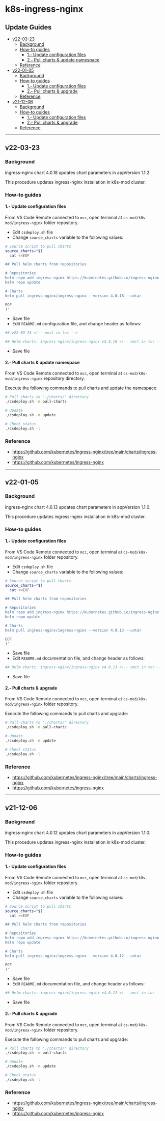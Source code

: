 <!-- markdownlint-disable MD024 -->

# k8s-ingress-nginx <!-- omit in toc -->

## Update Guides <!-- omit in toc -->

- [v22-03-23](#v22-03-23)
  - [Background](#background)
  - [How-to guides](#how-to-guides)
    - [1.- Update configuration files](#1--update-configuration-files)
    - [2.- Pull charts & update namespace](#2--pull-charts--update-namespace)
  - [Reference](#reference)
- [v22-01-05](#v22-01-05)
  - [Background](#background-1)
  - [How-to guides](#how-to-guides-1)
    - [1.- Update configuration files](#1--update-configuration-files-1)
    - [2.- Pull charts & upgrade](#2--pull-charts--upgrade)
  - [Reference](#reference-1)
- [v21-12-06](#v21-12-06)
  - [Background](#background-2)
  - [How-to guides](#how-to-guides-2)
    - [1.- Update configuration files](#1--update-configuration-files-2)
    - [2.- Pull charts & upgrade](#2--pull-charts--upgrade-1)
  - [Reference](#reference-2)

---

## v22-03-23

### Background

ingress-nginx chart 4.0.18 updates chart parameters in appVersion 1.1.2.

This procedure updates ingress-nginx installation in k8s-mod cluster.

### How-to guides

#### 1.- Update configuration files

From VS Code Remote connected to `mcc`, open  terminal at `cs-mod/k8s-mod/ingress-nginx` folder repository.

- Edit `csdeploy.sh` file
- Change `source_charts` variable to the following values:

```bash
# Source script to pull charts
source_charts="$(
  cat <<EOF

## Pull helm charts from repositories

# Repositories
helm repo add ingress-nginx https://kubernetes.github.io/ingress-nginx
helm repo update

# Charts
helm pull ingress-nginx/ingress-nginx --version 4.0.18 --untar

EOF
)"
```

- Save file
- Edit `README.md` configuration file, and change header as follows:

``` bash
## v22-03-23 <!-- omit in toc -->

## Helm charts: ingress-nginx/ingress-nginx v4.0.18 <!-- omit in toc -->
```

- Save file

#### 2.- Pull charts & update namespace

From VS Code Remote connected to `mcc`, open  terminal at `cs-mod/k8s-mod/ingress-nginx` repository directory.

Execute the following commands to pull charts and update the namespace:

```bash
# Pull charts to './charts/' directory
./csdeploy.sh -m pull-charts

# Update
./csdeploy.sh -m update

# Check status
./csdeploy.sh -l
```

### Reference

- <https://github.com/kubernetes/ingress-nginx/tree/main/charts/ingress-nginx>
- <https://github.com/kubernetes/ingress-nginx>

---

## v22-01-05

### Background

ingress-nginx chart 4.0.13 updates chart parameters in appVersion 1.1.0.

This procedure updates ingress-nginx installation in k8s-mod cluster.

### How-to guides

#### 1.- Update configuration files

From VS Code Remote connected to `mcc`, open  terminal at `cs-mod/k8s-mod/ingress-nginx` folder repository.

- Edit `csdeploy.sh` file
- Change `source_charts` variable to the following values:

```bash
# Source script to pull charts
source_charts="$(
  cat <<EOF

## Pull helm charts from repositories

# Repositories
helm repo add ingress-nginx https://kubernetes.github.io/ingress-nginx
helm repo update

# Charts
helm pull ingress-nginx/ingress-nginx --version 4.0.13 --untar

EOF
)"
```

- Save file
- Edit `README.md` documentation file, and change header as follows:

``` bash
## Helm charts: ingress-nginx/ingress-nginx v4.0.13 <!-- omit in toc -->
```

- Save file

#### 2.- Pull charts & upgrade

From VS Code Remote connected to `mcc`, open  terminal at `cs-mod/k8s-mod/ingress-nginx` folder repository.

Execute the following commands to pull charts and upgrade:

```bash
# Pull charts to './charts/' directory
./csdeploy.sh -m pull-charts

# Update
./csdeploy.sh -m update

# Check status
./csdeploy.sh -l
```

### Reference

- <https://github.com/kubernetes/ingress-nginx/tree/main/charts/ingress-nginx>
- <https://github.com/kubernetes/ingress-nginx>

---

## v21-12-06

### Background

ingress-nginx chart 4.0.12 updates chart parameters in appVersion 1.1.0.

This procedure updates ingress-nginx installation in k8s-mod cluster.

### How-to guides

#### 1.- Update configuration files

From VS Code Remote connected to `mcc`, open  terminal at `cs-mod/k8s-mod/ingress-nginx` folder repository.

- Edit `csdeploy.sh` file
- Change `source_charts` variable to the following values:

```bash
# Source script to pull charts
source_charts="$(
  cat <<EOF

## Pull helm charts from repositories

# Repositories
helm repo add ingress-nginx https://kubernetes.github.io/ingress-nginx
helm repo update

# Charts
helm pull ingress-nginx/ingress-nginx --version 4.0.12 --untar

EOF
)"
```

- Save file
- Edit `README.md` documentation file, and change header as follows:

``` bash
## Helm charts: ingress-nginx/ingress-nginx v4.0.12 <!-- omit in toc -->
```

- Save file

#### 2.- Pull charts & upgrade

From VS Code Remote connected to `mcc`, open  terminal at `cs-mod/k8s-mod/ingress-nginx` folder repository.

Execute the following commands to pull charts and upgrade:

```bash
# Pull charts to './charts/' directory
./csdeploy.sh -m pull-charts

# Update
./csdeploy.sh -m update

# Check status
./csdeploy.sh -l
```

### Reference

- <https://github.com/kubernetes/ingress-nginx/tree/main/charts/ingress-nginx>
- <https://github.com/kubernetes/ingress-nginx>

